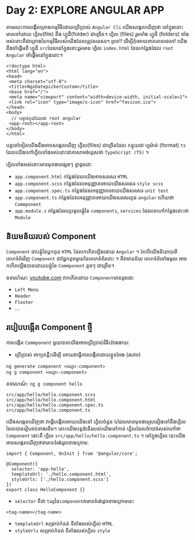 # Day 2: EXPLORE ANGULAR APP
 
 តាមរយះការបង្កើតគ្រោងកម្មវិធីដោយប្រើប្រាស់ `Angular Cli` យើងសង្កេតឃើញថា នៅក្នុងនោះមានទៅដោយ ហ្វិល(file) នឹង ហ្វូដឺ(folder) ជាច្រើន។
 ហ្វិល (files) រួមទាំង ហ្វូដឺ (folders) ទាំងអស់នោះគឺជាគ្រោងនៃកម្មវិធីរបស់យើងដែលត្រូវសរសេរ។ អូខេ!! ដើម្បីកុំអោយខាតពេលវេលា! យើងនឹងចាំផ្ដើមពី ហ្វូដឺ `src`ដែលនៅក្នុងនោះរួមមាន ហ្វិល `index.html` ដែលកន្លែងដែល `root Angular` ចាំផ្ដើមនៅក្នុងនោះ។
 
 ```
 <!doctype html>
<html lang="en">
<head>
  <meta charset="utf-8">
  <title>NgxDatepickerCustom</title>
  <base href="/">
  <meta name="viewport" content="width=device-width, initial-scale=1">
  <link rel="icon" type="image/x-icon" href="favicon.ico">
</head>
<body>
   // បន្ទាត់កូដដែលជា root angular
  <app-root></app-root> 
</body>
</html>

 ```
 បន្ដទៅទៀតយើងនឹងអាចសង្កេតឃើញ ហ្វីល(files) ជាច្រើនដែល កន្ទុយជា ហ្វម៉ាត់ (format) `ts` ដែលយើងហៅហ្វីលទាំងអស់នោះជាភាសាអង់គ្លេសថា `TypeScript (TS)` ។
 
 ហ្វិលទាំងអស់នោះមានមុខងារផ្សេងៗ គ្នាដូចជា:
 - `app.component.html` កន្លែងដែលយើងអាចសរសេរ `HTML`
 - `app.component.scss` កន្លែងដែលអនុញ្ញាតអោយយើងសរសេរ `style scss`
 - `app.component.spec.ts` កន្លែងដែលអនុញ្ញាតអោយយើងសរសេរ `unit test`
 - `app.component.ts` កន្លែងដែលអនុញ្ញាតអោយយើងសរសេរកូដ `angular` ហើយថា `Commponent`
 - `app.module.s` កន្លែងដែលប្រមូលផ្ដុំនៃ `components`, `services` ដែលគេហៅកន្លែងនោះថា `Module`
 
 ## និយមន័យរបស់ Component
 
`Component` ជាបន្ដុំនៃប្លកកូដ `HTML` ដែលកកើតឡើងដោយ `Angular` ។ តែបើយើងនិយាយពីគេហទំព័រវិញ `Component` ជាផ្នែកតូចមួយនៃគេហទំព័រនោះ ។ គឺវាមានន័យ គេហទំព័រទាំងមូល អាចកកើតឡើងបានដោយបន្ដុំនៃ `Commponent` តូចៗ ជាច្រើន។

ឧទារហ៍ណ: [youtube.com](https://www.youtube.com/) វាកកើតដោយ `Component`មានដូចជា:

- `Left Menu`
- `Header`
- `Flooter`
-  ...
 
 ## របៀបបង្កើត Component ថ្មី
 
 ការបង្កើត `Commponent` មួយបានយើងអាចប្រើប្រាស់វិធីយ៉ាងងាយ:
 - ប្រើប្រាស់ ពាក្យគន្លឺះដើម្បី អោយវាធ្វើការបង្កើតដោយខ្លួនអែង (auto)
```
ng generate component <ឈ្មោះ-component>
ng g component <ឈ្មោះ-component>
```
 ឧទារហណ៍: `ng g component hello`
 ```
 src/app/hello/hello.component.scss
 src/app/hello/hello.component.html
 src/app/hello/hello.component.spec.ts
 src/app/hello/hello.component.ts
 ```
 យើងសង្កេតឃើញថា វាធ្វើបង្កើតអោយយើងនៅ ហ្វិលចំនួន ៤ដែលមានមុខងារស្រដៀងទៅនឹងហ្វិលដែលបានរៀបរាប់ខាងដើម។ តោះយើងបន្ដដំនើររបស់យើងទៅកាន់ ហ្វិលដែលចំាបាច់របស់ហៅថា `Component` នោះគឺ ហ្វិល `src/app/hello/hello.component.ts` ។ នៅក្នុងហ្វិល នេះយើងអាចសង្កេតឃេីញថាវាមានទំរង់ដូចខាងក្រោម:
```
import { Component, OnInit } from '@angular/core';

@Component({
  selector: 'app-hello',
  templateUrl: './hello.component.html',
  styleUrls: ['./hello.component.scss']
})
export class HelloComponent {}
```
- `selector` គឺថា `tag`នៃ`component`វាមានទំរង់ដូចខាងក្រោមនេះ
```
<tag-name></tag-name>
```
- `templateUrl` សម្រាប់កំនត់ ទីតាំងរបស់ហ្វិល `HTML`
- `styleUrls` សម្រាប់កំនត់ ទីតាំងរបស់ហ្វិល `style`
